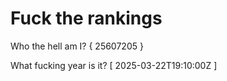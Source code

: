 # Fuck the rankings

Who the hell am I?
{ 25607205 }

What fucking year is it?
[ 2025-03-22T19:10:00Z ]
